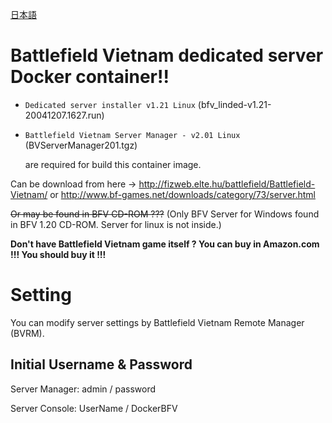 [日本語](READMEja.md)

# Battlefield Vietnam dedicated server Docker container!!

* `Dedicated server installer v1.21 Linux` (bfv_linded-v1.21-20041207.1627.run)
* `Battlefield Vietnam Server Manager - v2.01 Linux` (BVServerManager201.tgz)

    are required for build this container image.

Can be download from here -> http://fizweb.elte.hu/battlefield/Battlefield-Vietnam/ or http://www.bf-games.net/downloads/category/73/server.html

~~Or may be found in BFV CD-ROM ???~~ (Only BFV Server for Windows found in BFV 1.20 CD-ROM. Server for linux is not inside.)

__Don't have Battlefield Vietnam game itself ? You can buy in Amazon.com !!! You should buy it !!!__

# Setting

You can modify server settings by Battlefield Vietnam Remote Manager (BVRM).

## Initial Username & Password
Server Manager:  admin / password

Server Console:  UserName / DockerBFV
